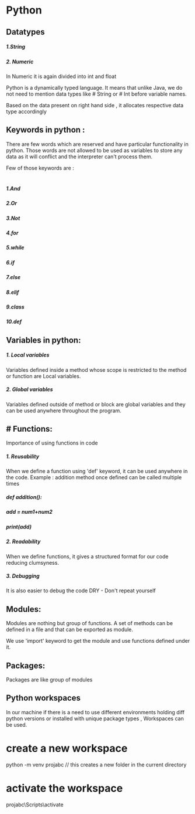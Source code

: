 # Python

## Datatypes

#####  1.String
##### 2. Numeric

In Numeric it is again divided into int and float 

Python is a dynamically typed language. It means that unlike Java, we do not need to mention data types like # String or # Int before variable names.

Based on the data present on right hand side , it allocates respective data type accordingly

## Keywords in python :

There are few words which are reserved and have particular functionality in python. Those words are not allowed to be used
as variables to store any data as it will conflict and the interpreter can't process them.

Few of those keywords are :
#
##### 1.And
##### 2.Or
##### 3.Not
##### 4.for
##### 5.while
##### 6.if
##### 7.else
##### 8.elif
##### 9.class
##### 10.def

## Variables in python:

##### 1. Local variables 
Variables defined inside a method whose scope is restricted to the method or function are Local variables.


##### 2. Global variables
Variables defined outside of method or block are global variables and they can be used anywhere throughout the program. 

## # Functions:

Importance of using functions in code
##### 1. Reusability
  When we define a function using 'def' keyword, it can be used anywhere in the code.
  Example : addition method once defined can be called multiple times
  ##### def addition():
  #####  add =  num1+num2
  #####  print(add)
##### 2. Readability
   When we define functions, it gives a structured format for our code reducing clumsyness.
##### 3. Debugging
   It is also easier to debug the code
DRY - Don't repeat yourself

## Modules:

Modules are nothing but group of functions. A set of methods can be defined in a file and that can be exported as module.

We use 'import' keyword to get the module and use functions defined under it.

## Packages:

Packages are like group of modules

## Python workspaces
In our machine if there is a need to use different environments holding diff python versions or installed with unique package types , Workspaces can be used.

# create a new workspace
python -m venv projabc  // this creates a new folder in the current directory

# activate the workspace
projabc\Scripts\activate
